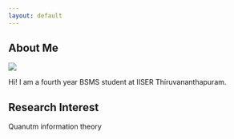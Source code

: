 ```yaml
---
layout: default
---
```


## About Me

<img class="profile-picture" src="{{site.baseurl}}/{{site.profile-picture}}">

Hi! I am a fourth year BSMS student at IISER Thiruvananthapuram.

## Research Interest

Quanutm information theory
